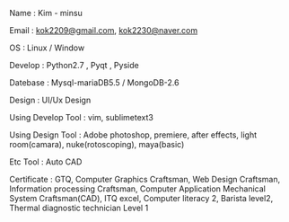 Name : Kim - minsu

Email : kok2209@gmail.com, kok2230@naver.com

OS : Linux / Window

Develop : Python2.7 , Pyqt , Pyside

Datebase : Mysql-mariaDB5.5 / MongoDB-2.6

Design : UI/Ux Design 

Using Develop Tool : vim, sublimetext3

Using Design Tool : Adobe photoshop, premiere, after effects, light room(camara), nuke(rotoscoping), maya(basic)

Etc Tool : Auto CAD

Certificate : GTQ, Computer Graphics Craftsman, Web Design Craftsman, Information processing Craftsman, Computer Application Mechanical System Craftsman(CAD), ITQ excel, Computer literacy 2, Barista level2, Thermal diagnostic technician Level 1

